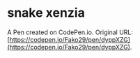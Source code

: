 # snake xenzia

A Pen created on CodePen.io. Original URL: [https://codepen.io/Fako29/pen/dyppXZG](https://codepen.io/Fako29/pen/dyppXZG).

